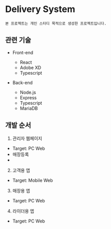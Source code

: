 # Delivery System

```plaintext
본 프로젝트는 개인 스터디 목적으로 생성한 프로젝트입니다.
```

## 관련 기술
- Front-end
  - React
  - Adobe XD
  - Typescript

- Back-end
  - Node.js
  - Express
  - Typescript
  - MariaDB

## 개발 순서
1. 관리자 웹페이지
  - Target: PC Web
  - 매장등록
  - 

2. 고객용 앱
  - Target: Mobile Web

3. 매장용 앱
  - Target: PC Web


4. 라이더용 앱
  - Target: PC Web
  
